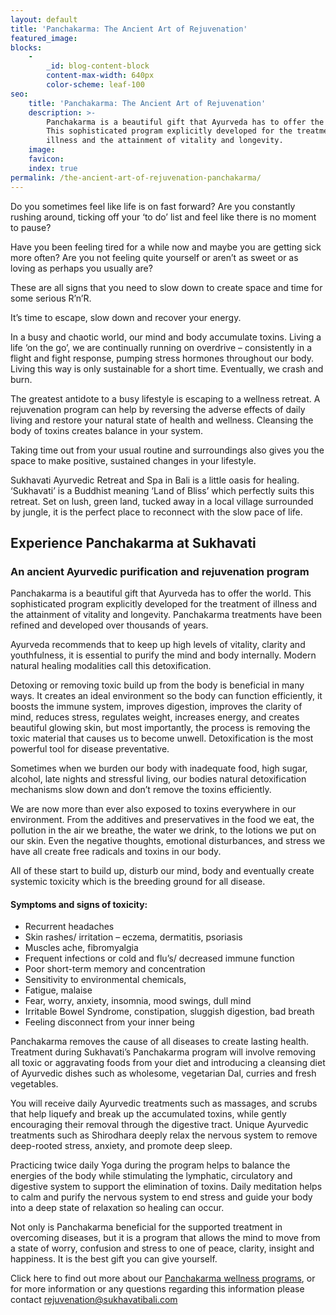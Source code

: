 ```yaml
---
layout: default
title: 'Panchakarma: The Ancient Art of Rejuvenation'
featured_image:
blocks:
    -
        _id: blog-content-block
        content-max-width: 640px
        color-scheme: leaf-100
seo:
    title: 'Panchakarma: The Ancient Art of Rejuvenation'
    description: >-
        Panchakarma is a beautiful gift that Ayurveda has to offer the world.
        This sophisticated program explicitly developed for the treatment of
        illness and the attainment of vitality and longevity. 
    image:
    favicon:
    index: true
permalink: /the-ancient-art-of-rejuvenation-panchakarma/
---
```

Do you sometimes feel like life is on fast forward? Are you constantly rushing around, ticking off your ‘to do’ list and feel like there is no moment to pause?

Have you been feeling tired for a while now and maybe you are getting sick more often? Are you not feeling quite yourself or aren’t as sweet or as loving as perhaps you usually are?

These are all signs that you need to slow down to create space and time for some serious R’n’R.

It’s time to escape, slow down and recover your energy.

In a busy and chaotic world, our mind and body accumulate toxins. Living a life ‘on the go’, we are continually running on overdrive – consistently in a flight and fight response, pumping stress hormones throughout our body. Living this way is only sustainable for a short time. Eventually, we crash and burn.

The greatest antidote to a busy lifestyle is escaping to a wellness retreat. A rejuvenation program can help by reversing the adverse effects of daily living and restore your natural state of health and wellness. Cleansing the body of toxins creates balance in your system.

Taking time out from your usual routine and surroundings also gives you the space to make positive, sustained changes in your lifestyle.

Sukhavati Ayurvedic Retreat and Spa in Bali is a little oasis for healing. ‘Sukhavati’ is a Buddhist meaning ‘Land of Bliss’ which perfectly suits this retreat. Set on lush, green land, tucked away in a local village surrounded by jungle, it is the perfect place to reconnect with the slow pace of life.

## **Experience Panchakarma at Sukhavati**

### An ancient Ayurvedic purification and rejuvenation program

Panchakarma is a beautiful gift that Ayurveda has to offer the world. This sophisticated program explicitly developed for the treatment of illness and the attainment of vitality and longevity. Panchakarma treatments have been refined and developed over thousands of years.

Ayurveda recommends that to keep up high levels of vitality, clarity and youthfulness, it is essential to purify the mind and body internally. Modern natural healing modalities call this detoxification.

Detoxing or removing toxic build up from the body is beneficial in many ways. It creates an ideal environment so the body can function efficiently, it boosts the immune system, improves digestion, improves the clarity of mind, reduces stress, regulates weight, increases energy, and creates beautiful glowing skin, but most importantly, the process is removing the toxic material that causes us to become unwell. Detoxification is the most powerful tool for disease preventative.

Sometimes when we burden our body with inadequate food, high sugar, alcohol, late nights and stressful living, our bodies natural detoxification mechanisms slow down and don’t remove the toxins efficiently.

We are now more than ever also exposed to toxins everywhere in our environment. From the additives and preservatives in the food we eat, the pollution in the air we breathe, the water we drink, to the lotions we put on our skin. Even the negative thoughts, emotional disturbances, and stress we have all create free radicals and toxins in our body.

All of these start to build up, disturb our mind, body and eventually create systemic toxicity which is the breeding ground for all disease.

#### Symptoms and signs of toxicity:

* Recurrent headaches
* Skin rashes/ irritation – eczema, dermatitis, psoriasis
* Muscles ache, fibromyalgia
* Frequent infections or cold and flu’s/ decreased immune function
* Poor short-term memory and concentration
* Sensitivity to environmental chemicals,
* Fatigue, malaise
* Fear, worry, anxiety, insomnia, mood swings, dull mind
* Irritable Bowel Syndrome, constipation, sluggish digestion, bad breath
* Feeling disconnect from your inner being

Panchakarma removes the cause of all diseases to create lasting health. Treatment during Sukhavati’s Panchakarma program will involve removing all toxic or aggravating foods from your diet and introducing a cleansing diet of Ayurvedic dishes such as wholesome, vegetarian Dal, curries and fresh vegetables.

You will receive daily Ayurvedic treatments such as massages, and scrubs that help liquefy and break up the accumulated toxins, while gently encouraging their removal through the digestive tract. Unique Ayurvedic treatments such as Shirodhara deeply relax the nervous system to remove deep-rooted stress, anxiety, and promote deep sleep.

Practicing twice daily Yoga during the program helps to balance the energies of the body while stimulating the lymphatic, circulatory and digestive system to support the elimination of toxins. Daily meditation helps to calm and purify the nervous system to end stress and guide your body into a deep state of relaxation so healing can occur.

Not only is Panchakarma beneficial for the supported treatment in overcoming diseases, but it is a program that allows the mind to move from a state of worry, confusion and stress to one of peace, clarity, insight and happiness. It is the best gift you can give yourself.

Click here to find out more about our [Panchakarma wellness programs](/ayurvedic-wellness-retreat.html), or for more information or any questions regarding this information please contact [rejuvenation@sukhavatibali.com](https://web.archive.org/web/20241111035928/mailto:rejuvenation@sukhavatibali.com)